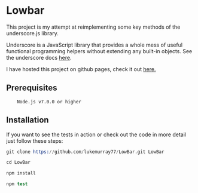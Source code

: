 # Lowbar 

This project is my attempt at reimplementing some key methods of the underscore.js library. 

Underscore is a JavaScript library that provides a whole mess of useful functional programming helpers without extending any built-in objects. See the underscore docs <a href="http://underscorejs.org">here</a>.

I have hosted this project on github pages, check it out <a href="https://lukemurray77.github.io/LowBar/">here.</a>

## Prerequisites

```
    Node.js v7.0.0 or higher
```
## Installation

If you want to see the tests in action or check out the code in more detail just follow these steps:
```s
git clone https://github.com/lukemurray77/LowBar.git LowBar

cd LowBar

npm install

npm test
```


